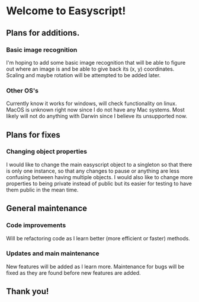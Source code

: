# Welcome to Easyscript!

## Plans for additions.

### Basic image recognition
I'm hoping to add some basic image recognition that will be able to figure out 
where an image is and be able to give back its (x, y) coordinates. Scaling and 
maybe rotation will be attempted to be added later.

### Other OS's
Currently know it works for windows, will check functionality on linux. MacOS 
is unknown right now since I do not have any Mac systems. Most likely will not 
do anything with Darwin since I believe its unsupported now.

## Plans for fixes

### Changing object properties
I would like to change the main easyscript object to a singleton so that there 
is only one instance, so that any changes to pause or anything are less confusing
between having multiple objects. I would also like to change more properties to 
being private instead of public but its easier for testing to have them public 
in the mean time.

## General maintenance

### Code improvements
Will be refactoring code as I learn better (more efficient or faster) methods.

### Updates and main maintenance
New features will be added as I learn more. Maintenance for bugs will be fixed 
as they are found before new features are added.

## Thank you!
